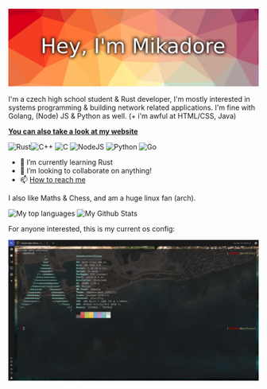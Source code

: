 [![Profile Banner](https://github.com/Mikadore/Mikadore/blob/main/banner.png)](https://mikadore.eu)

I'm a czech high school student & Rust developer,
I'm mostly interested in systems programming & building network related applications. I'm fine with Golang, (Node) JS & Python as well. (+ i'm awful at HTML/CSS, Java)

[**You can also take a look at my website**](https://mikadore.eu)

<img alt="Rust" src="https://img.shields.io/badge/Rust-000000?style=for-the-badge&logo=rust&logoColor=white"><img alt="C++" src="https://img.shields.io/badge/c++%20-%2300599C.svg?&style=for-the-badge&logo=c%2B%2B&ogoColor=white"> <img alt="C" src="https://img.shields.io/badge/c%20-%2300599C.svg?&style=for-the-badge&logo=c&logoColor=white">
<img alt="NodeJS" src="https://img.shields.io/badge/node.js%20-%2343853D.svg?&style=for-the-badge&logo=node.js&logoColor=white">
<img alt="Python" src="https://img.shields.io/badge/python%20-%2314354C.svg?&style=for-the-badge&logo=python&logoColor=white">
<img alt="Go" src="https://img.shields.io/badge/go-%2300ADD8.svg?&style=for-the-badge&logo=go&logoColor=white">

- 🌱 I’m currently learning Rust
- 👯 I’m looking to collaborate on anything!
- 📫 [How to reach me](https://mikadore.eu)

I also like Maths & Chess, and am a huge linux fan (arch).

![My top languages](https://github-readme-stats.vercel.app/api/top-langs/?username=Mikadore&theme=highcontrast)
![My Github Stats](https://github-readme-stats.vercel.app/api?username=Mikadore&count_private=true&show_icons=true&theme=highcontrast)

For anyone interested, this is my current os config:

![Neofetch](https://raw.githubusercontent.com/Mikadore/Mikadore/main/Screenshot%20from%202021-03-30%2008-20-16.png)
